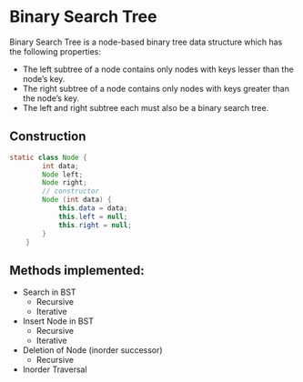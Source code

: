 # Binary Search Tree
Binary Search Tree is a node-based binary tree data structure which has the following properties:
 - The left subtree of a node contains only nodes with keys lesser than the node’s key.
 - The right subtree of a node contains only nodes with keys greater than the node’s key.
 - The left and right subtree each must also be a binary search tree.
 
## Construction

```java
static class Node {
		int data;
		Node left;
		Node right;
		// constructor
		Node (int data) {
			this.data = data;
			this.left = null;
			this.right = null;
		}
	}
```

## Methods implemented:

 - Search in BST
    - Recursive
    - Iterative
 - Insert Node in BST
    - Recursive
    - Iterative
 - Deletion of Node (inorder successor)
    - Recursive
 - Inorder Traversal
